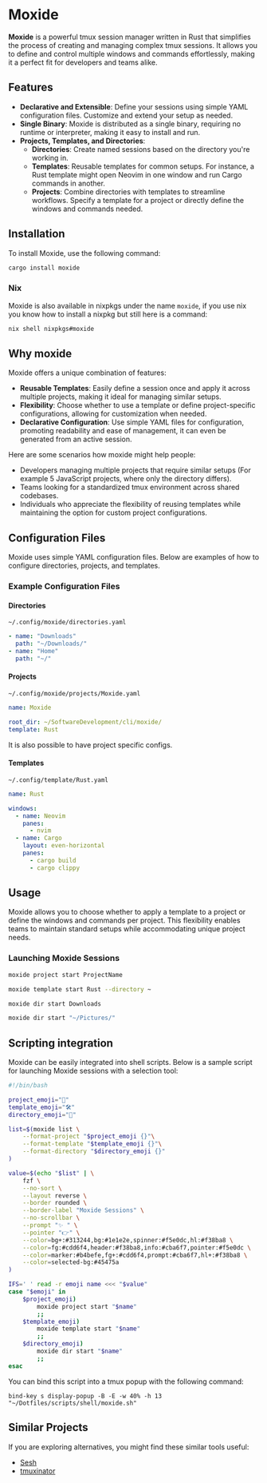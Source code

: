 # Moxide

**Moxide** is a powerful tmux session manager written in Rust that simplifies the process of creating and managing complex tmux sessions. It allows you to define and control multiple windows and commands effortlessly, making it a perfect fit for developers and teams alike.

## Features

- **Declarative and Extensible**: Define your sessions using simple YAML configuration files. Customize and extend your setup as needed.
- **Single Binary**: Moxide is distributed as a single binary, requiring no runtime or interpreter, making it easy to install and run.
- **Projects, Templates, and Directories**:
  - **Directories**: Create named sessions based on the directory you're working in.
  - **Templates**: Reusable templates for common setups. For instance, a Rust template might open Neovim in one window and run Cargo commands in another.
  - **Projects**: Combine directories with templates to streamline workflows. Specify a template for a project or directly define the windows and commands needed.

## Installation

To install Moxide, use the following command:

```bash
cargo install moxide
```

### Nix

Moxide is also available in nixpkgs under the name `moxide`, if you use nix you know how to install a nixpkg but still here is a command:

```bash
nix shell nixpkgs#moxide
```

## Why moxide

Moxide offers a unique combination of features:

- **Reusable Templates**: Easily define a session once and apply it across multiple projects, making it ideal for managing similar setups.
- **Flexibility**: Choose whether to use a template or define project-specific configurations, allowing for customization when needed.
- **Declarative Configuration**: Use simple YAML files for configuration, promoting readability and ease of management, it can even be generated from an active session.

Here are some scenarios how moxide might help people:

- Developers managing multiple projects that require similar setups (For example 5 JavaScript projects, where only the directory differs).
- Teams looking for a standardized tmux environment across shared codebases.
- Individuals who appreciate the flexibility of reusing templates while maintaining the option for custom project configurations.

## Configuration Files

Moxide uses simple YAML configuration files. Below are examples of how to configure directories, projects, and templates.

### Example Configuration Files

#### Directories

`~/.config/moxide/directories.yaml`

```yaml
- name: "Downloads"
  path: "~/Downloads/"
- name: "Home"
  path: "~/"
```

#### Projects

`~/.config/moxide/projects/Moxide.yaml`

```yaml
name: Moxide

root_dir: ~/SoftwareDevelopment/cli/moxide/
template: Rust
```

It is also possible to have project specific configs.

#### Templates

`~/.config/template/Rust.yaml`

```yaml
name: Rust

windows:
  - name: Neovim
    panes:
      - nvim
  - name: Cargo
    layout: even-horizontal
    panes:
      - cargo build
      - cargo clippy
```

## Usage

Moxide allows you to choose whether to apply a template to a project or define the windows and commands per project. This flexibility enables teams to maintain standard setups while accommodating unique project needs.

### Launching Moxide Sessions

```bash
moxide project start ProjectName
```
```bash
moxide template start Rust --directory ~
```
```bash
moxide dir start Downloads
```
```bash
moxide dir start "~/Pictures/"
```

## Scripting integration

Moxide can be easily integrated into shell scripts. Below is a sample script for launching Moxide sessions with a selection tool:

```bash
#!/bin/bash

project_emoji="🚀"
template_emoji="🛠️"
directory_emoji="📁"

list=$(moxide list \
    --format-project "$project_emoji {}"\
    --format-template "$template_emoji {}"\
    --format-directory "$directory_emoji {}"
)

value=$(echo "$list" | \
    fzf \
    --no-sort \
    --layout reverse \
    --border rounded \
    --border-label "Moxide Sessions" \
    --no-scrollbar \
    --prompt "✨ " \
    --pointer "👉" \
    --color=bg+:#313244,bg:#1e1e2e,spinner:#f5e0dc,hl:#f38ba8 \
    --color=fg:#cdd6f4,header:#f38ba8,info:#cba6f7,pointer:#f5e0dc \
    --color=marker:#b4befe,fg+:#cdd6f4,prompt:#cba6f7,hl+:#f38ba8 \
    --color=selected-bg:#45475a
)

IFS=' ' read -r emoji name <<< "$value"
case "$emoji" in
    $project_emoji)
        moxide project start "$name"
        ;;
    $template_emoji)
        moxide template start "$name"
        ;;
    $directory_emoji)
        moxide dir start "$name"
        ;;
esac
```
You can bind this script into a tmux popup with the following command:

```tmux
bind-key s display-popup -B -E -w 40% -h 13 "~/Dotfiles/scripts/shell/moxide.sh"
```

## Similar Projects

If you are exploring alternatives, you might find these similar tools useful:

- [Sesh](https://github.com/joshmedeski/sesh)
- [tmuxinator](https://github.com/tmuxinator/tmuxinator)
